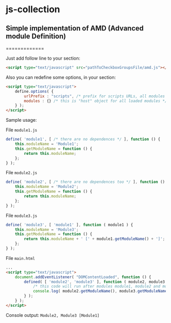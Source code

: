 # js-collection

## Simple implementation of AMD (Advanced module Definition)
=============

Just add follow line to your <HEAD> section:<br/>
```html
<script type="text/javascript" src="pathToCheckboxGroupsFile/amd.js"></script>
```

Also you can redefine some options, in your <HEAD> section:
```html
<script type="text/javascript">
    define.options( {
        urlPrefix : "scripts", /* prefix for scripts URLs, all modules must be placed in urlPrefix + moduleName + '.js' */
        modules : {} /* this is "host" object for all loaded modules */
    } );
</script>
```

Sample usage:

File `module1.js`
```js
define( 'module1', [ /* there are no dependences */ ], function () {
    this.moduleName = 'Module1';
    this.getModuleName = function () {
        return this.moduleName;
    };
} );
```

File `module2.js`
```js
define( 'module2', [ /* there are no dependences too */ ], function () {
    this.moduleName = 'Module2';
    this.getModuleName = function () {
        return this.moduleName;
    };
} );
```

File `module3.js`
```js
define( 'module3', [ 'module1' ], function ( module1 ) {
    this.moduleName = 'Module3';
    this.getModuleName = function () {
        return this.moduleName + ' [' + module1.getModuleName() + ']';
    };
} );
```

File `main.html`
```html
...
<script type="text/javascript">
    document.addEventListener( "DOMContentLoaded", function () {
        defined( [ 'module2', 'module3' ], function ( module2, module3 ) {
            /* this code will run after modules module1, module2 and module3 will be loaded */
            console.log( module2.getModuleName(), module3.getModuleName() );
        } );
    } );
</script>
```

Console output:
`Module2, Module3 [Module1]`
